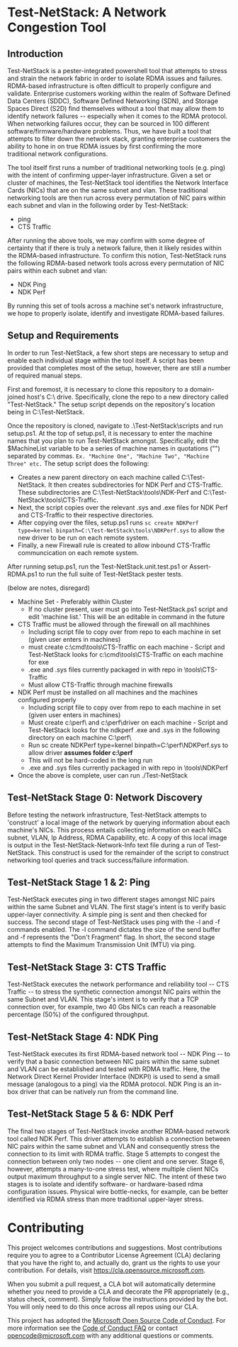 
# Test-NetStack: A Network Congestion Tool

## Introduction
Test-NetStack is a pester-integrated powershell tool that attempts to stress and strain the network fabric in order to isolate RDMA issues and failures. RDMA-based infrastructure is often difficult to properly configure and validate. Enterprise customers working within the realm of Software Defined Data Centers (SDDC), Software Defined Networking (SDN), and Storage Spaces Direct (S2D) find themselves without a tool that may allow them to identify network failures -- especially when it comes to the RDMA protocol. When networking failures occur, they can be sourced in 100 different software/firmware/hardware problems. Thus, we have built a tool that attempts to filter down the network stack, granting enterprise customers the ability to hone in on true RDMA issues by first confirming the more traditional network configurations. 

The tool itself first runs a number of traditional networking tools (e.g. ping) with the intent of confirming upper-layer infrastructure. Given a set or cluster of machines, the Test-NetStack tool identifies the Network Interface Cards (NICs) that are on the same subnet and vlan. These traditional networking tools are then run across every permutation of NIC pairs within each subnet and vlan in the following order by Test-NetStack: 
- ping
- CTS Traffic

After running the above tools, we may confirm with some degree of certainty that if there is truly a network failure, then it likely resides within the RDMA-based infrastructure. To confirm this notion, Test-NetStack runs the following RDMA-based network tools across every permutation of NIC pairs within each subnet and vlan: 
- NDK Ping 
- NDK Perf

By running this set of tools across a machine set's network infrastructure, we hope to properly isolate, identify and investigate RDMA-based failures. 

## Setup and Requirements
In order to run Test-NetStack, a few short steps are necessary to setup and enable each individual stage within the tool itself. A script has been provided that completes most of the setup, however, there are still a number of required manual steps. 

First and foremost, it is necessary to clone this repository to a domain-joined host's C:\ drive. Specifically, clone the repo to a new directory called "Test-NetStack." The setup script depends on the repository's location being in C:\Test-NetStack. 

Once the repository is cloned, navigate to .\Test-NetStack\scripts and run setup.ps1. At the top of setup.ps1, it is necessary to enter the machine names that you plan to run Test-NetStack amongst. Specifically, edit the $MachineList variable to be a series of machine names in quotations ("") separated by commas.
`Ex. "Machine One", "Machine Two", "Machine Three" etc.` 
The setup script does the following:
- Creates a new parent directory on each machine called C:\Test-NetStack. It then creates subdirectories for NDK Perf and CTS-Traffic. These subdirectories are C:\Test-NetStack\tools\NDK-Perf and C:\Test-NetStack\tools\CTS-Traffic. 
- Next, the script copies over the relevant .sys and .exe files for NDK Perf and CTS-Traffic to their respective directories. 
- After copying over the files, setup.ps1 runs `sc create NDKPerf type=kernel binpath=C:\Test-NetStack\tools\NDKPerf.sys` to allow the new driver to be run on each remote system. 
- Finally, a new Firewall rule is created to allow inbound CTS-Traffic communcication on each remote system. 

After running setup.ps1, run the Test-NetStack.unit.test.ps1 or Assert-RDMA.ps1 to run the full suite of Test-NetStack pester tests. 




(below are notes, disregard)

- Machine Set - Preferably within Cluster
    - If no cluster present, user must go into Test-NetStack.ps1 script and edit 'machine list.' This will be an editable in command in the future
- CTS Traffic must be allowed through the firewall on all machhines
    - Including script file to copy over from repo to each machine in set (given user enters in machines)
    - must create c:\cmd\tools\CTS-Traffic on each machine - Script and Test-NetStack looks for c:\cmd\tools\CTS-Traffic on each machine for exe
    - .exe and .sys files currently packaged in with repo in \tools\CTS-Traffic
    - Must allow CTS-Traffic through machine firewalls 
- NDK Perf must be installed on all machines and the machines configured properly
    - Including script file to copy over from repo to each machine in set (given user enters in machines)
    - Must create c:\perf\ and c:\perf\driver on each machine - Script and Test-NetStack looks for the ndkperf .exe and .sys in the following directory on each machine C:\perf\
    - Run sc create NDKPerf type=kernel binpath=C:\perf\NDKPerf.sys to allow driver **assumes folder c:\perf**
    - This will not be hard-coded in the long run 
    - .exe and .sys files currently packaged in with repo in \tools\NDKPerf
- Once the above is complete, user can run ./Test-NetStack

## Test-NetStack Stage 0: Network Discovery
Before testing the network infrastructure, Test-NetStack attempts to 'construct' a local image of the network by querying information about each machine's NICs. This process entails collecting information on each NICs subnet, VLAN, Ip Address, RDMA Capability, etc. A copy of this local image is output in the Test-NetStack-Network-Info text file during a run of Test-NetStack. This construct is used for the remainder of the script to construct networking tool queries and track success/failure information. 

## Test-NetStack Stage 1 & 2: Ping
Test-NetStack executes ping in two different stages amongst NIC pairs within the same Subnet and VLAN. The first stage's intent is to verify basic upper-layer connectivity. A simple ping is sent and then checked for success. 
The second stage of Test-NetStack uses ping with the -l and -f commands enabled. The -l command dictates the size of the send buffer and -f represents the "Don't Fragment" flag. In short, the second stage attempts to find the Maximum Transmission Unit (MTU) via ping. 

## Test-NetStack Stage 3: CTS Traffic
Test-NetStack executes the network performance and reliability tool -- CTS Traffic -- to stress the synthetic connection amongst NIC pairs within the same Subnet and VLAN. This stage's intent is to verify that a TCP connection over, for example, two 40 Gbs NICs can reach a reasonable percentage (50%) of the configured throughput. 

## Test-NetStack Stage 4: NDK Ping 
Test-NetStack executes its first RDMA-based network tool -- NDK Ping -- to verify that a basic connection between NIC pairs within the same subnet and VLAN can be established and tested with RDMA traffic. Here, the Network Direct Kernel Provider Interface (NDKPI) is used to send a small message (analogous to a ping) via the RDMA protocol. NDK Ping is an in-box driver that can be natively run from the command line. 

## Test-NetStack Stage 5 & 6: NDK Perf
The final two stages of Test-NetStack invoke another RDMA-based network tool called NDK Perf. This driver attempts to establish a connection between NIC pairs within the same subnet and VLAN and consequently stress the connection to its limit with RDMA traffic. Stage 5 attempts to congest the connection between only two nodes -- one client and one server. Stage 6, however, attempts a many-to-one stress test, where multiple client NICs output maximum throughput to a single server NIC. The intent of these two stages is to isolate and identify software- or hardware-based rdma configuration issues. Physical wire bottle-necks, for example, can be better identified via RDMA stress than more traditional upper-layer stress. 

# Contributing

This project welcomes contributions and suggestions.  Most contributions require you to agree to a
Contributor License Agreement (CLA) declaring that you have the right to, and actually do, grant us
the rights to use your contribution. For details, visit https://cla.opensource.microsoft.com.

When you submit a pull request, a CLA bot will automatically determine whether you need to provide
a CLA and decorate the PR appropriately (e.g., status check, comment). Simply follow the instructions
provided by the bot. You will only need to do this once across all repos using our CLA.

This project has adopted the [Microsoft Open Source Code of Conduct](https://opensource.microsoft.com/codeofconduct/).
For more information see the [Code of Conduct FAQ](https://opensource.microsoft.com/codeofconduct/faq/) or
contact [opencode@microsoft.com](mailto:opencode@microsoft.com) with any additional questions or comments.
